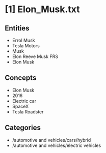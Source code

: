 # [1] Elon_Musk.txt
## Entities
* Errol Musk
* Tesla Motors
* Musk
* Elon Reeve Musk FRS
* Elon Musk
## Concepts
* Elon Musk
* 2016
* Electric car
* SpaceX
* Tesla Roadster
## Categories
* /automotive and vehicles/cars/hybrid
* /automotive and vehicles/electric vehicles
